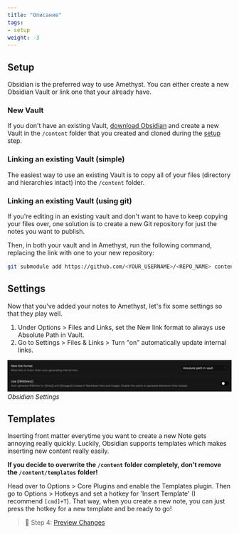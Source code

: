 ```yaml
---
title: "Описание"
tags:
- setup
weight: -3
---
```


## Setup
Obsidian is the preferred way to use Amethyst. You can either create a new Obsidian Vault or link one that your already have.

### New Vault
If you don't have an existing Vault, [download Obsidian](https://obsidian.md/) and create a new Vault in the `/content` folder that you created and cloned during the [setup](setup/setup.md) step.

### Linking an existing Vault (simple)
The easiest way to use an existing Vault is to copy all of your files (directory and hierarchies intact) into the `/content` folder.

### Linking an existing Vault (using git)
If you're editing in an existing vault and don't want to have to keep copying your files over, one solution is to create a new Git repository for just the notes you want to publish.

Then, in both your vault and in Amethyst, run the following command, replacing the link with one to your new repository:
```bash
git submodule add https://github.com/<YOUR_USERNAME>/<REPO_NAME> content
```

## Settings
Now that you've added your notes to Amethyst, let's fix some settings so that they play well.

1. Under Options > Files and Links, set the New link format to always use Absolute Path in Vault.
2. Go to Settings > Files & Links > Turn "on" automatically update internal links.

![Obsidian Settings](/setup/images/obsidian-settings.png)*Obsidian Settings*

## Templates
Inserting front matter everytime you want to create a new Note gets annoying really quickly. Luckily, Obsidian supports templates which makes inserting new content really easily.

**If you decide to overwrite the `/content` folder completely, don't remove the `/content/templates` folder!**

Head over to Options > Core Plugins and enable the Templates plugin. Then go to Options > Hotkeys and set a hotkey for 'Insert Template' (I recommend `[cmd]+T`). That way, when you create a new note, you can just press the hotkey for a new template and be ready to go!

> 👀 Step 4: [Preview Changes](setup/preview%20changes.md)